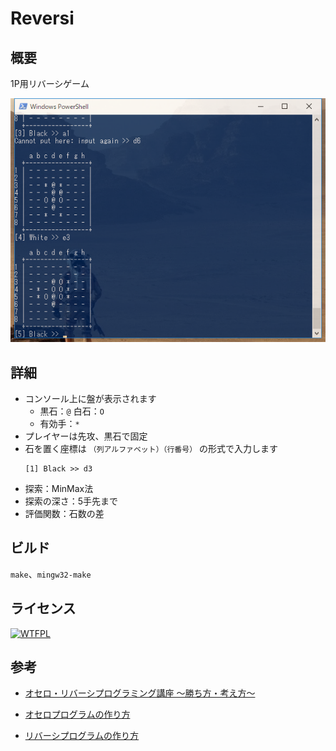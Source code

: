 # Reversi

## 概要

1P用リバーシゲーム

![screenshot](./screenshot.png)

## 詳細

- コンソール上に盤が表示されます
    - 黒石：`@` 白石：`O`
    - 有効手：`*`
- プレイヤーは先攻、黒石で固定
- 石を置く座標は
    `（列アルファベット）（行番号）`
    の形式で入力します
    ```
    [1] Black >> d3
    ```
- 探索：MinMax法
- 探索の深さ：5手先まで
- 評価関数：石数の差

## ビルド

`make`、`mingw32-make`

## ライセンス

[![WTFPL](http://www.wtfpl.net/wp-content/uploads/2012/12/wtfpl-badge-1.png)](http://www.wtfpl.net/)

## 参考

- [オセロ・リバーシプログラミング講座 ～勝ち方・考え方～](http://uguisu.skr.jp/othello/)

- [オセロプログラムの作り方](http://hp.vector.co.jp/authors/VA015468/platina/algo/)

- [リバーシプログラムの作り方](http://www.es-cube.net/es-cube/reversi/sample/index.html)
